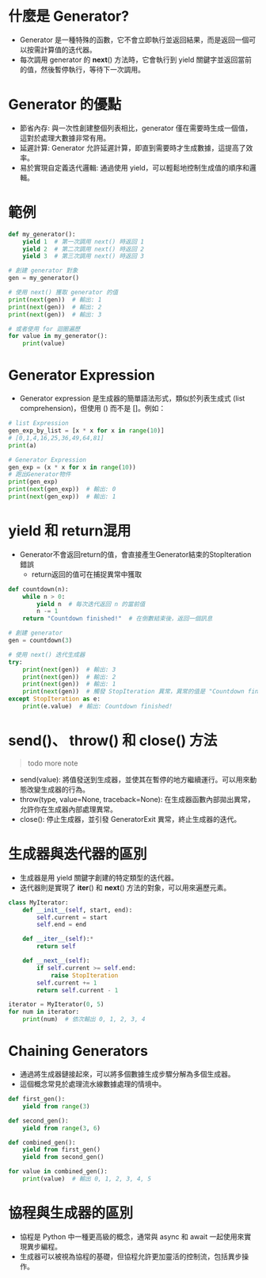 # 什麼是 Generator?
* Generator 是一種特殊的函數，它不會立即執行並返回結果，而是返回一個可以按需計算值的迭代器。
* 每次調用 generator 的 __next__() 方法時，它會執行到 yield 關鍵字並返回當前的值，然後暫停執行，等待下一次調用。

# Generator 的優點
* 節省內存: 與一次性創建整個列表相比，generator 僅在需要時生成一個值，這對於處理大數據非常有用。
* 延遲計算: Generator 允許延遲計算，即直到需要時才生成數據，這提高了效率。
* 易於實現自定義迭代邏輯: 通過使用 yield，可以輕鬆地控制生成值的順序和邏輯。

# 範例
``` python
def my_generator():
    yield 1  # 第一次調用 next() 時返回 1
    yield 2  # 第二次調用 next() 時返回 2
    yield 3  # 第三次調用 next() 時返回 3

# 創建 generator 對象
gen = my_generator()

# 使用 next() 獲取 generator 的值
print(next(gen))  # 輸出: 1
print(next(gen))  # 輸出: 2
print(next(gen))  # 輸出: 3

# 或者使用 for 迴圈遍歷
for value in my_generator():
    print(value)
```

# Generator Expression
* Generator expression 是生成器的簡單語法形式，類似於列表生成式 (list comprehension)，但使用 () 而不是 []。例如：

``` python
# list Expression
gen_exp_by_list = [x * x for x in range(10)]
# [0,1,4,16,25,36,49,64,81]
print(a)

# Generator Expression
gen_exp = (x * x for x in range(10))
# 跑出Generator物件
print(gen_exp)
print(next(gen_exp))  # 輸出: 0
print(next(gen_exp))  # 輸出: 1
```

# yield 和 return混用
* Generator不會返回return的值，會直接產生Generator結束的StopIteration錯誤
  * return返回的值可在捕捉異常中獲取

``` python
def countdown(n):
    while n > 0:
        yield n  # 每次迭代返回 n 的當前值
        n -= 1
    return "Countdown finished!"  # 在倒數結束後，返回一個訊息

# 創建 generator
gen = countdown(3)

# 使用 next() 迭代生成器
try:
    print(next(gen))  # 輸出: 3
    print(next(gen))  # 輸出: 2
    print(next(gen))  # 輸出: 1
    print(next(gen))  # 觸發 StopIteration 異常，異常的值是 "Countdown finished!"
except StopIteration as e:
    print(e.value)  # 輸出: Countdown finished!
```


# send()、 throw() 和 close() 方法
> todo more note
* send(value): 將值發送到生成器，並使其在暫停的地方繼續運行。可以用來動態改變生成器的行為。
* throw(type, value=None, traceback=None): 在生成器函數內部拋出異常，允許你在生成器內部處理異常。
* close(): 停止生成器，並引發 GeneratorExit 異常，終止生成器的迭代。

# 生成器與迭代器的區別
* 生成器是用 yield 關鍵字創建的特定類型的迭代器。
* 迭代器則是實現了 __iter__() 和 __next__() 方法的對象，可以用來遍歷元素。
``` python
class MyIterator:
    def __init__(self, start, end):
        self.current = start
        self.end = end

    def __iter__(self):* 
        return self

    def __next__(self):
        if self.current >= self.end:
            raise StopIteration
        self.current += 1
        return self.current - 1

iterator = MyIterator(0, 5)
for num in iterator:
    print(num)  # 依次輸出 0, 1, 2, 3, 4

```

# Chaining Generators
* 通過將生成器鏈接起來，可以將多個數據生成步驟分解為多個生成器。
* 這個概念常見於處理流水線數據處理的情境中。

``` python
def first_gen():
    yield from range(3)

def second_gen():
    yield from range(3, 6)

def combined_gen():
    yield from first_gen()
    yield from second_gen()

for value in combined_gen():
    print(value)  # 輸出 0, 1, 2, 3, 4, 5
```

# 協程與生成器的區別
* 協程是 Python 中一種更高級的概念，通常與 async 和 await 一起使用來實現異步編程。
* 生成器可以被視為協程的基礎，但協程允許更加靈活的控制流，包括異步操作。